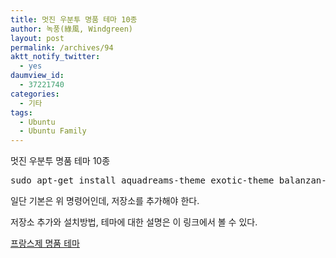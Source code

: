 ```yaml
---
title: 멋진 우분투 명품 테마 10종
author: 녹풍(綠風, Windgreen)
layout: post
permalink: /archives/94
aktt_notify_twitter:
  - yes
daumview_id:
  - 37221740
categories:
  - 기타
tags:
  - Ubuntu
  - Ubuntu Family
---
```

멋진 우분투 명품 테마 10종

<pre class="brush:plain">sudo apt-get install aquadreams-theme exotic-theme balanzan-theme showtime-theme step-into-freedom-theme tropical-theme infinity-theme wild-shine-theme bamboo-zen-theme ubuntu-sunrise-theme airlines-theme orange-theme ellanna-theme</pre>

일단 기본은 위 명령어인데, 저장소를 추가해야 한다.

저장소 추가와 설치방법, 테마에 대한 설명은 이 링크에서 볼 수 있다.

<a href="http://myubuntu.tistory.com/entry/1004-%ED%94%84%EB%9E%91%EC%8A%A4%EC%A0%9C-%EB%AA%85%ED%92%88-%ED%85%8C%EB%A7%88%EC%9D%98-%EA%B7%80%ED%99%98" target="_blank">프랑스제 명품 테마</a>
